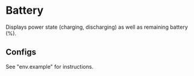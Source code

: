 # Battery

Displays power state (charging, discharging) as well as remaining battery (%).

## Configs

See "env.example" for instructions.

